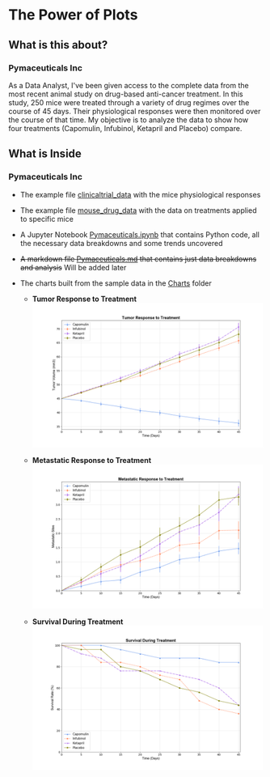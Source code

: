 # The Power of Plots

## What is this about?

### Pymaceuticals Inc

As a Data Analyst, I've been given access to the complete data from the most recent animal study on drug-based anti-cancer treatment. In this study, 250 mice were treated through a variety of drug regimes over the course of 45 days. Their physiological responses were then monitored over the course of that time. My objective is to analyze the data to show how four treatments (Capomulin, Infubinol, Ketapril and Placebo) compare.

## What is Inside

### Pymaceuticals Inc

- The example file [clinicaltrial_data](Input/clinicaltrial_data) with the mice physiological responses

- The example file [mouse_drug_data](Input/mouse_drug_data) with the data on treatments applied to specific mice
  
- A Jupyter Notebook [Pymaceuticals.ipynb](Code/Pymaceuticals.ipynb) that contains Python code, all the necessary data breakdowns and some trends uncovered

- ~~A markdown file [Pymaceuticals.md](Output/Pymaceuticals.md) that contains just data breakdowns and analysis~~ Will be added later
  
- The charts built from the sample data in the [Charts](Output/Charts) folder
  
  - **Tumor Response to Treatment**
    ![Tumor Response to Treatment](Output/Charts/Tumor%20Response%20to%20Treatment.png)

  - **Metastatic Response to Treatment**
    ![Metastatic Response to Treatment](Output/Charts/Metastatic%20Response%20to%20Treatment.png)

  - **Survival During Treatment**
    ![Survival During Treatment](Output/Charts/Survival%20During%20Treatment.png)
